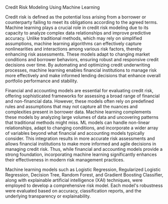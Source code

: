 Credit Risk Modeling Using Machine Learning


Credit risk is defined as the potential loss arising from a borrower or counterparty failing to meet its obligations according to the agreed terms. Machine learning plays a crucial role in credit risk modeling due to its capacity to analyze complex data relationships and improve predictive accuracy. Unlike traditional methods, which may rely on simplified assumptions, machine learning algorithms can effectively capture nonlinearities and interactions among various risk factors, thereby enhancing risk assessments. These models adapt to changing market conditions and borrower behaviors, ensuring robust and responsive credit decisions over time. By automating and optimizing credit underwriting processes, machine learning enables financial institutions to manage risk more effectively and make informed lending decisions that enhance overall portfolio performance and stability.

Financial and accounting models are essential for evaluating credit risk, offering sophisticated frameworks for assessing a broad range of financial and non-financial data. However, these models often rely on predefined rules and assumptions that may not capture all the nuances and complexities present in borrower data. Machine learning complements these models by analyzing large volumes of data and uncovering patterns that traditional methods might miss. ML models can handle non-linear relationships, adapt to changing conditions, and incorporate a wider array of variables beyond what financial and accounting models typically consider. This integration results in more accurate risk assessments and allows financial institutions to make more informed and agile decisions in managing credit risk. Thus, while financial and accounting models provide a strong foundation, incorporating machine learning significantly enhances their effectiveness in modern risk management practices.

Machine learning models such as Logistic Regression, Regularized Logistic Regression, Decision Tree, Random Forest, and Gradient Boosting Classifier, along with explainable artificial intelligence (XAI) techniques, were employed to develop a comprehensive risk model. Each model's robustness were evaluated based on accuracy, classification reports, and the underlying transparency or explainability.



